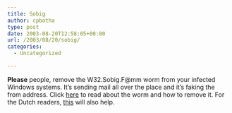 ```yaml
---
title: Sobig
author: cpbotha
type: post
date: 2003-08-20T12:58:05+00:00
url: /2003/08/20/sobig/
categories:
  - Uncategorized

---
```

**Please** people, remove the W32.Sobig.F@mm worm from your infected Windows systems. It’s sending mail all over the place and it’s faking the from address. Click [here][1] to read about the worm and how to remove it. For the Dutch readers, [this][2] will also help.

 [1]: http://securityresponse.symantec.com/avcenter/venc/data/w32.sobig.f@mm.html
 [2]: http://www.virusalert.nl/?show=virus&id=547
